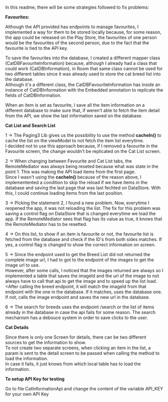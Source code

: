 In this readme, there will be some strategies followed to fix problems:

**Favourites:**

Although the API provided has endpoints to manage favourites, I implemented a way for them to be stored locally because, for some reason, the app could be released on the Play Store, the favourites of one person would be the favourites of the second person, due to the fact that the favourite is tied to the API key.

To save the favourites into the database, I created a different mapper class (CatDBFavouriteInformation) because, although I already had a class that could work (CatDBInformation), in Room that same class cannot be used for two different tables since it was already used to store the cat breed list into the database. 
<br>Although it's a different class, the CatDBFavouriteInformation has inside an instance of CatDBInformation with the Embedded annotation to replicate the fields of CatDBInformation.

When an item is set as favourite, I save all the item information on a different database to make sure that, if weren't able to fetch the item detail from the API, we show the last information saved on the database.


**Cat List and Search List**

1 -> The Paging3 Lib gives us the possibility to use the method **cacheIn()** to cache the list on the viewModel to not fetch the item list everytime. <br>I decided not to use this approach because, if I removed a favourite in the Favourite screen, the change wouldn't be replicated on the Cat List screen.  

2 -> When changing between Favourite and Cat List tabs, the RemoteMediator was always being reseted because what was state in the point 1. This was making the API load items from the first page. <br>Since I wasn't using the **cacheIn()** because of the reason above, I implementented a condition to skip the reload if we have items in the database and saving the last page that was last fechted on DataStore.
With this, I could continue loading items from the last position.

3 -> Picking the statement 2, I found a new problem. Now, everytime I reopened the app, it was not reloading the list. The fix for this problem was saving a control flag on DataStore that is changed everytime we load the app. If the RemoteMediator sees that flag has its value as true, it knows that the RemoteMediator has to be resetted.

4 -> On this list, to show if an item is favourite or not, the favourite list is fetched from the database and check if the ID's from both sides matches. If yes, a control flag is changed to show the correct information on screen.

5 -> Since the endpoint used to get the Breed List did not returned the complete image url, I had to got to the endpoint of the images to get the image url to use. <br>However, after some calls, I noticed that the images returned are always so I implemented a table that saves the imageId and the url of the image to not always have to call that api to get the image and to speed up the list load.
<After calling the breed endpoint, it will match the imageId from that endpoint with the one in the database. If it matches, uses the database one. If not, calls the image endpoint and saves the new url in the database.

6 -> The search for breeds uses the endpoint /search or the list of items already in the database in case the api fails for some reason. The search mechanism has a debouce system in order to save clicks to the user.


**Cat Details**

Since there is only one Screen for details, there can be two different sources to get the information to show. <br>To not create two separate screens, when clicking an item in the list, a param is sent to the detail screen to be passed when calling the method to load the information. <br>In case it fails, it just knows from which local table has to load the information.



**To setup API Key for testing**

Go to file CatInformationApi and change the content of the variable API_KEY for your own API Key
